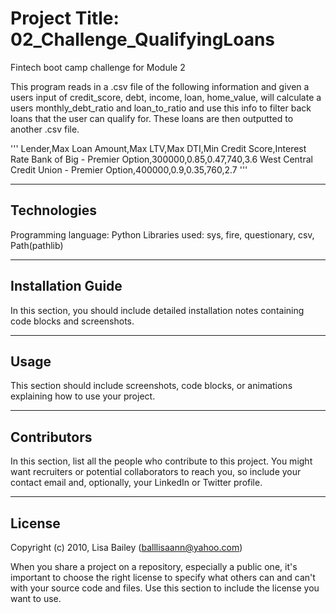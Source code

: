 # Project Title: 02_Challenge_QualifyingLoans
Fintech boot camp challenge for Module 2

This program reads in a .csv file of the following information and given a users input of credit_score, debt, income, loan, home_value, will calculate a users monthly_debt_ratio and loan_to_ratio and use this info to filter back loans that the user can qualify for.  These loans are then outputted to another .csv file.

'''
Lender,Max Loan Amount,Max LTV,Max DTI,Min Credit Score,Interest Rate
Bank of Big - Premier Option,300000,0.85,0.47,740,3.6
West Central Credit Union - Premier Option,400000,0.9,0.35,760,2.7
'''

---

## Technologies

Programming language: Python
Libraries used: sys, fire, questionary, csv, Path(pathlib)

---

## Installation Guide

In this section, you should include detailed installation notes containing code blocks and screenshots.

---

## Usage

This section should include screenshots, code blocks, or animations explaining how to use your project.

---

## Contributors

In this section, list all the people who contribute to this project. You might want recruiters or potential collaborators to reach you, so include your contact email and, optionally, your LinkedIn or Twitter profile.

---

## License

Copyright (c) 2010, Lisa Bailey (balllisaann@yahoo.com)

When you share a project on a repository, especially a public one, it's important to choose the right license to specify what others can and can't with your source code and files. Use this section to include the license you want to use.